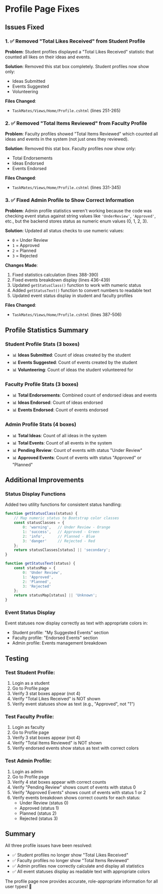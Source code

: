 # Profile Page Fixes

## Issues Fixed

### 1. ✅ Removed "Total Likes Received" from Student Profile
**Problem**: Student profiles displayed a "Total Likes Received" statistic that counted all likes on their ideas and events.

**Solution**: Removed this stat box completely. Student profiles now show only:
- Ideas Submitted
- Events Suggested
- Volunteering

**Files Changed**:
- `TaskMates/Views/Home/Profile.cshtml` (lines 251-265)

### 2. ✅ Removed "Total Items Reviewed" from Faculty Profile
**Problem**: Faculty profiles showed "Total Items Reviewed" which counted all ideas and events in the system (not just ones they reviewed).

**Solution**: Removed this stat box. Faculty profiles now show only:
- Total Endorsements
- Ideas Endorsed
- Events Endorsed

**Files Changed**:
- `TaskMates/Views/Home/Profile.cshtml` (lines 331-345)

### 3. ✅ Fixed Admin Profile to Show Correct Information
**Problem**: Admin profile statistics weren't working because the code was checking event status against string values like `'UnderReview'`, `'Approved'`, etc., but the backend stores status as numeric enum values (0, 1, 2, 3).

**Solution**: Updated all status checks to use numeric values:
- `0` = Under Review
- `1` = Approved
- `2` = Planned
- `3` = Rejected

**Changes Made**:
1. Fixed statistics calculation (lines 388-390)
2. Fixed events breakdown display (lines 436-439)
3. Updated `getStatusClass()` function to work with numeric status
4. Added `getStatusText()` function to convert numbers to readable text
5. Updated event status display in student and faculty profiles

**Files Changed**:
- `TaskMates/Views/Home/Profile.cshtml` (lines 387-506)

## Profile Statistics Summary

### Student Profile Stats (3 boxes)
- 📊 **Ideas Submitted**: Count of ideas created by the student
- 📊 **Events Suggested**: Count of events created by the student
- 📊 **Volunteering**: Count of ideas the student volunteered for

### Faculty Profile Stats (3 boxes)
- 📊 **Total Endorsements**: Combined count of endorsed ideas and events
- 📊 **Ideas Endorsed**: Count of ideas endorsed
- 📊 **Events Endorsed**: Count of events endorsed

### Admin Profile Stats (4 boxes)
- 📊 **Total Ideas**: Count of all ideas in the system
- 📊 **Total Events**: Count of all events in the system
- 📊 **Pending Review**: Count of events with status "Under Review"
- 📊 **Approved Events**: Count of events with status "Approved" or "Planned"

## Additional Improvements

### Status Display Functions
Added two utility functions for consistent status handling:

```javascript
function getStatusClass(status) {
    // Map numeric status to Bootstrap color classes
    const statusClasses = {
        0: 'warning',   // Under Review - Orange
        1: 'success',   // Approved - Green
        2: 'info',      // Planned - Blue
        3: 'danger'     // Rejected - Red
    };
    return statusClasses[status] || 'secondary';
}

function getStatusText(status) {
    const statusMap = {
        0: 'Under Review',
        1: 'Approved',
        2: 'Planned',
        3: 'Rejected'
    };
    return statusMap[status] || 'Unknown';
}
```

### Event Status Display
Event statuses now display correctly as text with appropriate colors in:
- Student profile: "My Suggested Events" section
- Faculty profile: "Endorsed Events" section
- Admin profile: Events management breakdown

## Testing

### Test Student Profile:
1. Login as a student
2. Go to Profile page
3. Verify 3 stat boxes appear (not 4)
4. Verify "Total Likes Received" is NOT shown
5. Verify event statuses show as text (e.g., "Approved", not "1")

### Test Faculty Profile:
1. Login as faculty
2. Go to Profile page
3. Verify 3 stat boxes appear (not 4)
4. Verify "Total Items Reviewed" is NOT shown
5. Verify endorsed events show status as text with correct colors

### Test Admin Profile:
1. Login as admin
2. Go to Profile page
3. Verify 4 stat boxes appear with correct counts
4. Verify "Pending Review" shows count of events with status 0
5. Verify "Approved Events" shows count of events with status 1 or 2
6. Verify events breakdown shows correct counts for each status:
   - Under Review (status 0)
   - Approved (status 1)
   - Planned (status 2)
   - Rejected (status 3)

## Summary

All three profile issues have been resolved:
- ✅ Student profiles no longer show "Total Likes Received"
- ✅ Faculty profiles no longer show "Total Items Reviewed"
- ✅ Admin profiles now correctly calculate and display all statistics
- ✅ All event statuses display as readable text with appropriate colors

The profile page now provides accurate, role-appropriate information for all user types! 🎉

